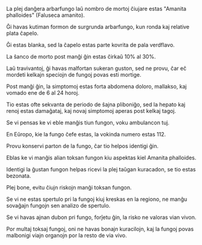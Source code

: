 La plej danĝera arbarfungo laŭ nombro de mortoj ĉiujare estas "Amanita phalloides" (Faluseca amanito).

Ĝi havas kutiman formon de surgrunda arbarfungo, kun ronda kaj relative plata ĉapelo.

Ĝi estas blanka, sed la ĉapelo estas parte kovrita de pala verdflavo.

La ŝanco de morto post manĝi ĝin estas ĉirkaŭ 10% al 30%.

Laŭ travivantoj, ĝi havas malfortan sukeran guston, sed ne provu, ĉar eĉ mordeti kelkajn speciojn de fungoj povas esti mortige.

Post manĝi ĝin, la simptomoj estas forta abdomena doloro, mallakso, kaj vomado ene de 6 al 24 horoj.

Tio estas ofte sekvanta de periodo de ŝajna pliboniĝo, sed la hepato kaj renoj estas damaĝataj, kaj novaj simptomoj aperas post kelkaj tagoj.

Se vi pensas ke vi eble manĝis tiun fungon, voku ambulancon tuj.

En Eŭropo, kie la fungo ĉefe estas, la vokinda numero estas 112.

Provu konservi parton de la fungo, ĉar tio helpos identigi ĝin.

Eblas ke vi manĝis alian toksan fungon kiu aspektas kiel Amanita phalloides.

Identigi la ĝustan fungon helpas ricevi la plej taŭgan kuracadon, se tio estas bezonata.

Plej bone, evitu ĉiujn riskojn manĝi toksan fungon.

Se vi ne estas spertulo pri la fungoj kiuj kreskas en la regiono, ne manĝu sovaĝajn fungojn sen analizo de spertulo.

Se vi havas ajnan dubon pri fungo, forĵetu ĝin, la risko ne valoras vian vivon.

Por multaj toksaj fungoj, oni ne havas bonajn kuracilojn, kaj la fungoj povas malbonigi viajn organojn por la resto de via vivo.